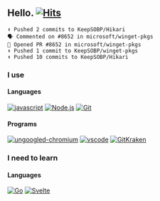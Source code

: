 ## Hello. [![Hits](https://hits.seeyoufarm.com/api/count/incr/badge.svg?url=https%3A%2F%2Fgithub.com%2FKeepSOBP&count_bg=%2379C83D&title_bg=%23555555&icon=&icon_color=%23E7E7E7&title=👉%20hits&edge_flat=true)](https://hits.seeyoufarm.com)

```
⬆️ Pushed 2 commits to KeepSOBP/Hikari
🗣 Commented on #8652 in microsoft/winget-pkgs
💪 Opened PR #8652 in microsoft/winget-pkgs
⬆️ Pushed 1 commit to KeepSOBP/winget-pkgs
⬆️ Pushed 10 commits to KeepSOBP/Hikari
```

### I use

#### Languages
[![javascript](https://img.shields.io/badge/Javascript-F7DF1E?style=for-the-badge&logo=Javascript&logoColor=black)](https://www.javascript.com)
[![Node.js](https://img.shields.io/badge/Node.js-339933?style=for-the-badge&logo=node.js&logoColor=white)](https://nodejs.org)
[![Git](https://img.shields.io/badge/-Git-F05032?style=for-the-badge&logo=Git&logoColor=fff)](https://git-scm.com)

#### Programs
[![ungoogled-chromium](https://img.shields.io/badge/Ungoogled%20Chromium-4285F4?style=for-the-badge&logo=Google-Chrome&logoColor=white)](https://ungoogled-software.github.io)
[![vscode](https://img.shields.io/badge/Visual%20Studio%20Code-007ACC?style=for-the-badge&logo=Visual-Studio-Code&logoColor=white)](https://code.visualstudio.com)
[![GitKraken](https://img.shields.io/badge/GitKraken-179287?style=for-the-badge&logo=GitKraken&logoColor=white)](https://gitkraken.com)

### I need to learn

#### Languages
[![Go](https://img.shields.io/badge/Go-00ADD8?style=for-the-badge&logo=Go&logoColor=white)](https://golang.org)
[![Svelte](https://img.shields.io/badge/Svelte-FF3E00?style=for-the-badge&logo=svelte&logoColor=white)](https://svelte.dev)
